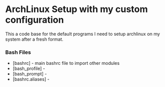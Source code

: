 # ArchLinux Setup with my custom configuration
This a code base for the default programs I need to setup archlinux on my system after a fresh format.

### Bash Files
* [bashrc] - main bashrc file to import other modules
* [bash_profile] - 
* [bash_prompt] -
* [bashrc.aliases] -
